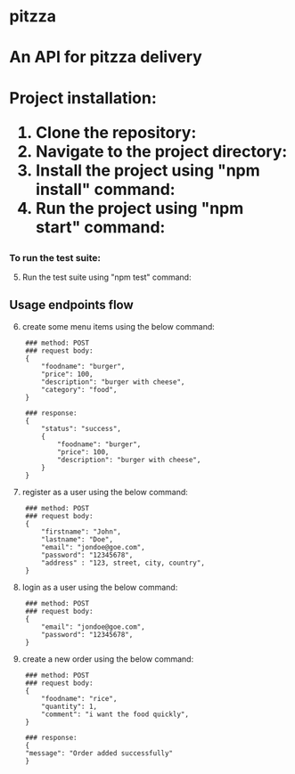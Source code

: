 # pitzza
<h1>An API for pitzza delivery<h1>

Project installation:

1. Clone the repository:
2. Navigate to the  project directory:
3. Install the project using "npm install" command:
4. Run the project using "npm start" command:

### To run the test suite:
5. Run the test suite using "npm test" command: 



## Usage endpoints flow

6. create some menu items using the below command:
```### endpoint: /create/menu
    ### method: POST
    ### request body:
    {
        "foodname": "burger",
        "price": 100,
        "description": "burger with cheese",
        "category": "food",
    }

    ### response:
    {
        "status": "success",
        {
            "foodname": "burger",
            "price": 100,
            "description": "burger with cheese",
        }
    }
```
7. register as a user using the below command:
```### endpoint: /registration
    ### method: POST
    ### request body:
    {
        "firstname": "John",
        "lastname": "Doe",
        "email": "jondoe@goe.com",
        "password": "12345678",
        "address" : "123, street, city, country",
    }
```

8. login as a user using the below command:
```### endpoint: /login
    ### method: POST
    ### request body:
    {
        "email": "jondoe@goe.com",
        "password": "12345678",
    }
```

9. create a new order using the below command:
```### endpoint: /create/order
    ### method: POST
    ### request body:
    {
        "foodname": "rice",
        "quantity": 1,
        "comment": "i want the food quickly",
    }

    ### response:
    {
    "message": "Order added successfully"
    }
```
